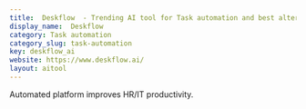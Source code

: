```yaml
---
title:  Deskflow  - Trending AI tool for Task automation and best alternatives
display_name:  Deskflow 
category: Task automation
category_slug: task-automation
key: deskflow_ai
website: https://www.deskflow.ai/
layout: aitool
---
```


Automated platform improves HR/IT productivity.
